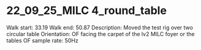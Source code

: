 # 22_09_25_MILC 4_round_table

Walk start: 33.19
Walk end: 50.87
Description: Moved the test rig over two circular table
Orientation: OF facing the carpet of the lv2 MILC foyer or the tables
OF sample rate: 50Hz